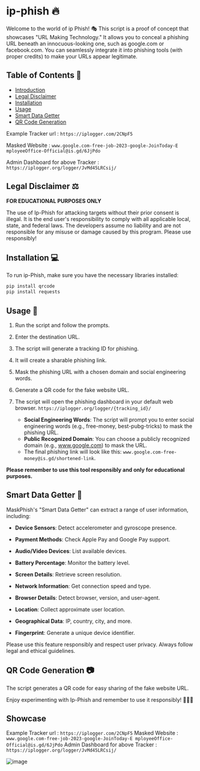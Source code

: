 # ip-phish 🔥
Welcome to the world of ip Phish! 🎭 This script is a proof of concept that showcases "URL Making Technology." It allows you to conceal a phishing URL beneath an innocuous-looking one, such as google.com or facebook.com. You can seamlessly integrate it into phishing tools (with proper credits) to make your URLs appear legitimate.

## Table of Contents 📜

- [Introduction](#maskphish-)
- [Legal Disclaimer](#legal-disclaimer-)
- [Installation](#installation-)
- [Usage](#usage-)
- [Smart Data Getter](#smart-data-getter-)
- [QR Code Generation](#qr-code-generation-)

Example Tracker url : `https://iplogger.com/2CNpF5`

Masked Website : `www.google.com-free-job-2023-google-JoinToday-E mployeeOffice-Official@is.gd/6JjPdo`

Admin Dashboard for above Tracker : `https://iplogger.org/logger/JvMd45LRCsij/`


## Legal Disclaimer ⚖️

**FOR EDUCATIONAL PURPOSES ONLY**

The use of Ip-Phish for attacking targets without their prior consent is illegal. It is the end user's responsibility to comply with all applicable local, state, and federal laws. The developers assume no liability and are not responsible for any misuse or damage caused by this program. Please use responsibly!

## Installation 💻

To run ip-Phish, make sure you have the necessary libraries installed:

```bash
pip install qrcode
pip install requests
```

## Usage 🚀

1. Run the script and follow the prompts.

2. Enter the destination URL.

3. The script will generate a tracking ID for phishing.

4. It will create a sharable phishing link.

5. Mask the phishing URL with a chosen domain and social engineering words.

6. Generate a QR code for the fake website URL.

7. The script will open the phishing dashboard in your default web browser.
   `https://iplogger.org/logger/{tracking_id}/`

   - **Social Engineering Words**: The script will prompt you to enter social engineering words (e.g., free-money, best-pubg-tricks) to mask the phishing URL.
   - **Public Recognized Domain**: You can choose a publicly recognized domain (e.g., www.google.com) to mask the URL.
   - The final phishing link will look like this:
     `www.google.com-free-money@is.gd/shortened-link`.

**Please remember to use this tool responsibly and only for educational purposes.**

## Smart Data Getter 🧠

MaskPhish's "Smart Data Getter" can extract a range of user information, including:

- **Device Sensors**: Detect accelerometer and gyroscope presence.

- **Payment Methods**: Check Apple Pay and Google Pay support.

- **Audio/Video Devices**: List available devices.

- **Battery Percentage**: Monitor the battery level.

- **Screen Details**: Retrieve screen resolution.

- **Network Information**: Get connection speed and type.

- **Browser Details**: Detect browser, version, and user-agent.

- **Location**: Collect approximate user location.

- **Geographical Data**: IP, country, city, and more.

- **Fingerprint**: Generate a unique device identifier.

Please use this feature responsibly and respect user privacy. Always follow legal and ethical guidelines.

## QR Code Generation 📷

The script generates a QR code for easy sharing of the fake website URL.

Enjoy experimenting with Ip-Phish and remember to use it responsibly! 🎣🎣🎣

## Showcase
Example Tracker url : `https://iplogger.com/2CNpF5`
Masked Website : `www.google.com-free-job-2023-google-JoinToday-E mployeeOffice-Official@is.gd/6JjPdo`
Admin Dashboard for above Tracker : `https://iplogger.org/logger/JvMd45LRCsij/`

![image](https://github.com/Harish-Srinivas-07/ip-phish/assets/114596900/15f1a1c8-82d8-4818-ac27-4ed1dc78b42a)


